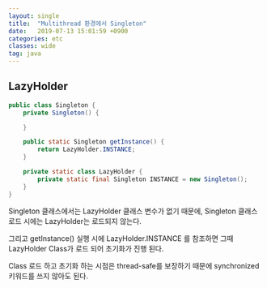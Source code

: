 ```yaml
---
layout: single
title:  "Multithread 환경에서 Singleton"
date:   2019-07-13 15:01:59 +0900
categories: etc
classes: wide
tag: java
---
```


## LazyHolder

```java
public class Singleton {
    private Singleton() {

    }

    public static Singleton getInstance() {
        return LazyHolder.INSTANCE;
    }

    private static class LazyHolder {
        private static final Singleton INSTANCE = new Singleton();
    }
}
```

Singleton 클래스에서는 LazyHolder 클래스 변수가 없기 때문에, Singleton 클래스 로드 시에는 LazyHolder는 로드되지 않는다.  

그리고 getInstance() 실행 시에 LazyHolder.INSTANCE 를 참조하면 그때 LazyHolder Class가 로드 되어 초기화가 진행 된다.  

Class 로드 하고 초기화 하는 시점은 thread-safe를 보장하기 때문에 synchronized 키워드를 쓰지 않아도 된다.
